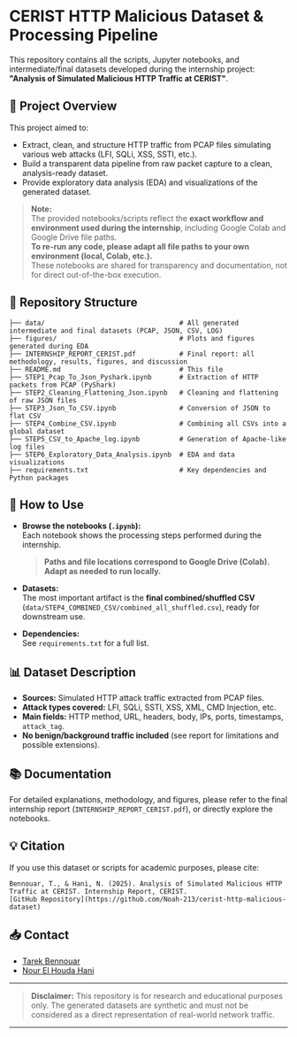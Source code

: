 # CERIST HTTP Malicious Dataset & Processing Pipeline

This repository contains all the scripts, Jupyter notebooks, and intermediate/final datasets developed during the internship project: **"Analysis of Simulated Malicious HTTP Traffic at CERIST"**.

## 📄 Project Overview

This project aimed to:

* Extract, clean, and structure HTTP traffic from PCAP files simulating various web attacks (LFI, SQLi, XSS, SSTI, etc.).
* Build a transparent data pipeline from raw packet capture to a clean, analysis-ready dataset.
* Provide exploratory data analysis (EDA) and visualizations of the generated dataset.

> **Note:**  
> The provided notebooks/scripts reflect the **exact workflow and environment used during the internship**, including Google Colab and Google Drive file paths.  
> **To re-run any code, please adapt all file paths to your own environment (local, Colab, etc.).**  
> These notebooks are shared for transparency and documentation, not for direct out-of-the-box execution.

## 📁 Repository Structure

```
├── data/                                  # All generated intermediate and final datasets (PCAP, JSON, CSV, LOG)
├── figures/                               # Plots and figures generated during EDA
├── INTERNSHIP_REPORT_CERIST.pdf           # Final report: all methodology, results, figures, and discussion
├── README.md                              # This file
├── STEP1_Pcap_To_Json_Pyshark.ipynb       # Extraction of HTTP packets from PCAP (PyShark)
├── STEP2_Cleaning_Flattening_Json.ipynb   # Cleaning and flattening of raw JSON files
├── STEP3_Json_To_CSV.ipynb                # Conversion of JSON to flat CSV
├── STEP4_Combine_CSV.ipynb                # Combining all CSVs into a global dataset
├── STEP5_CSV_to_Apache_log.ipynb          # Generation of Apache-like log files
├── STEP6_Exploratory_Data_Analysis.ipynb  # EDA and data visualizations
├── requirements.txt                       # Key dependencies and Python packages
```


## 🚀 How to Use

- **Browse the notebooks (`.ipynb`):**  
  Each notebook shows the processing steps performed during the internship.  
  > **Paths and file locations correspond to Google Drive (Colab). Adapt as needed to run locally.**

- **Datasets:**  
  The most important artifact is the **final combined/shuffled CSV** (`data/STEP4_COMBINED_CSV/combined_all_shuffled.csv`), ready for downstream use.

- **Dependencies:**   
  See `requirements.txt` for a full list.

## 📊 Dataset Description

* **Sources:** Simulated HTTP attack traffic extracted from PCAP files.
* **Attack types covered:** LFI, SQLi, SSTI, XSS, XML, CMD Injection, etc.
* **Main fields:** HTTP method, URL, headers, body, IPs, ports, timestamps, `attack_tag`.
* **No benign/background traffic included** (see report for limitations and possible extensions).

## 📚 Documentation

For detailed explanations, methodology, and figures, please refer to the final internship report (`INTERNSHIP_REPORT_CERIST.pdf`), or directly explore the notebooks.

## 💡 Citation

If you use this dataset or scripts for academic purposes, please cite:

```
Bennouar, T., & Hani, N. (2025). Analysis of Simulated Malicious HTTP Traffic at CERIST. Internship Report, CERIST.
[GitHub Repository](https://github.com/Noah-213/cerist-http-malicious-dataset)
```

## 📥 Contact

* [Tarek Bennouar](mailto:tarek.tb.pro@gmail.com)
* [Nour El Houda Hani](mailto:nourelhoudahani2002@gmail.com)

---

> **Disclaimer:** This repository is for research and educational purposes only. The generated datasets are synthetic and must not be considered as a direct representation of real-world network traffic.

---
